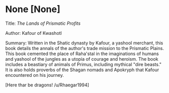 # None [None]
Title: *The Lands of Prismatic Profits*

Author: Kafour of Kwashotl

Summary: Written in the Shatic dynasty by Kafour, a yashool merchant, this book details the annals of the author's trade mission to the Prismatic Plains. This book cemented the place of Raha'stal in the imaginations of humans and yashool of the jungles as a utopia of courage and heroism. The book includes a beastiary of animals of Primus, including mythical "dire beasts." It is also holds proverbs of the Shagan nomads and Apokryph that Kafour encountered on his journey. 

\[Here thar be dragons! /u/Rhaegar1994\]

